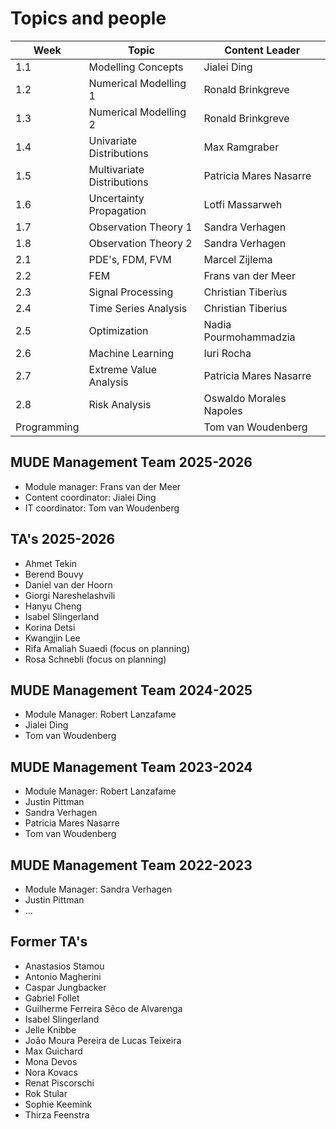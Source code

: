 # Topics and people

| Week          | Topic                     | Content Leader   |
|---------------|---------------------------|------------------|
| 1.1           | Modelling Concepts        | Jialei Ding      |
| 1.2           | Numerical Modelling 1     | Ronald Brinkgreve |
| 1.3           | Numerical Modelling 2     | Ronald Brinkgreve |
| 1.4           | Univariate Distributions  | Max Ramgraber    |
| 1.5           | Multivariate Distributions| Patricia Mares Nasarre |
| 1.6           | Uncertainty Propagation   | Lotfi Massarweh  |
| 1.7           | Observation Theory 1      | Sandra Verhagen  |
| 1.8           | Observation Theory 2      | Sandra Verhagen  |
| 2.1           | PDE's, FDM, FVM           | Marcel Zijlema   |
| 2.2           | FEM                       | Frans van der Meer |
| 2.3           | Signal Processing         | Christian Tiberius |
| 2.4           | Time Series Analysis      | Christian Tiberius |
| 2.5           | Optimization              | Nadia Pourmohammadzia |
| 2.6           | Machine Learning          | Iuri Rocha       |
| 2.7           | Extreme Value Analysis    | Patricia Mares Nasarre |
| 2.8           | Risk Analysis             | Oswaldo Morales Napoles |
| Programming   |                           | Tom van Woudenberg |

## MUDE Management Team 2025-2026
- Module manager: Frans van der Meer
- Content coordinator: Jialei Ding
- IT coordinator: Tom van Woudenberg

## TA's 2025-2026

- Ahmet Tekin
- Berend Bouvy
- Daniel van der Hoorn
- Giorgi Nareshelashvili
- Hanyu Cheng
- Isabel Slingerland
- Korina Detsi
- Kwangjin Lee
- Rifa Amaliah Suaedi (focus on planning)
- Rosa Schnebli (focus on planning)

## MUDE Management Team 2024-2025
- Module Manager: Robert Lanzafame
- Jialei Ding
- Tom van Woudenberg

## MUDE Management Team 2023-2024
- Module Manager: Robert Lanzafame
- Justin Pittman
- Sandra Verhagen
- Patricia Mares Nasarre
- Tom van Woudenberg

## MUDE Management Team 2022-2023
- Module Manager: Sandra Verhagen
- Justin Pittman
- ...

## Former TA's
- Anastasios Stamou
- Antonio Magherini
- Caspar Jungbacker
- Gabriel Follet
- Guilherme Ferreira Sêco de Alvarenga
- Isabel Slingerland
- Jelle Knibbe
- João Moura Pereira de Lucas Teixeira
- Max Guichard
- Mona Devos
- Nora Kovacs
- Renat Piscorschi
- Rok Stular
- Sophie Keemink
- Thirza Feenstra
